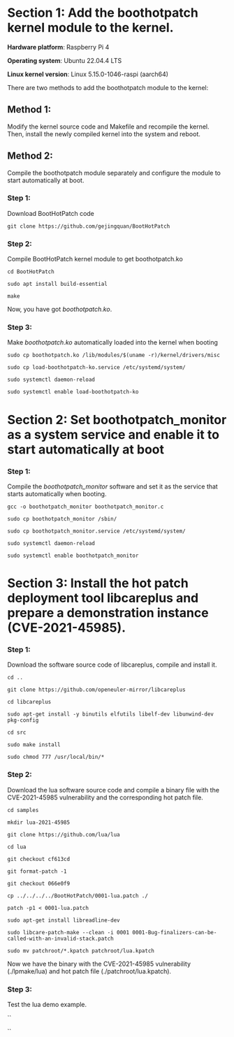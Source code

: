 # Section 1: Add the boothotpatch kernel module to the kernel.

**Hardware platform**: Raspberry Pi 4

**Operating system**: Ubuntu 22.04.4 LTS

**Linux kernel version**:  Linux 5.15.0-1046-raspi (aarch64)
 

There are two methods to add the boothotpatch module to the kernel:

## Method 1: 
Modify the kernel source code and Makefile and recompile the kernel. Then, install the newly compiled kernel into the system and reboot.

## Method 2: 
Compile the boothotpatch module separately and configure the module to start automatically at boot.

### Step 1: 
Download BootHotPatch code

`git clone https://github.com/gejingquan/BootHotPatch`

### Step 2: 
Compile BootHotPatch kernel module to get boothotpatch.ko

`cd BootHotPatch`

`sudo apt install build-essential`

`make`

Now, you have got *boothotpatch.ko*.

### Step 3: 
Make *boothotpatch.ko* automatically loaded into the kernel when booting

`sudo cp boothotpatch.ko /lib/modules/$(uname -r)/kernel/drivers/misc`

`sudo cp load-boothotpatch-ko.service /etc/systemd/system/`

`sudo systemctl daemon-reload`

`sudo systemctl enable load-boothotpatch-ko`

# Section 2: Set boothotpatch_monitor as a system service and enable it to start automatically at boot

### Step 1:
Compile the *boothotpatch_monitor* software and set it as the service that starts automatically when booting.

`gcc -o boothotpatch_monitor boothotpatch_monitor.c`

`sudo cp boothotpatch_monitor /sbin/`

`sudo cp boothotpatch_monitor.service /etc/systemd/system/`

`sudo systemctl daemon-reload`

`sudo systemctl enable boothotpatch_monitor`

# Section 3: Install the hot patch deployment tool libcareplus and prepare a demonstration instance (CVE-2021-45985).

### Step 1:
Download the software source code of libcareplus, compile and install it.

`cd ..`

`git clone https://github.com/openeuler-mirror/libcareplus`

`cd libcareplus`

`sudo apt-get install -y binutils elfutils libelf-dev libunwind-dev pkg-config`

`cd src`

`sudo make install`

`sudo chmod 777 /usr/local/bin/*`

### Step 2:
Download the lua software source code and compile a binary file with the CVE-2021-45985 vulnerability and the corresponding hot patch file.

`cd samples`

`mkdir lua-2021-45985`

`git clone https://github.com/lua/lua`

`cd lua`

`git checkout cf613cd`

`git format-patch -1`

`git checkout 066e0f9`

`cp ../../../../BootHotPatch/0001-lua.patch ./`

`patch -p1 < 0001-lua.patch`

`sudo apt-get install libreadline-dev`

`sudo libcare-patch-make --clean -i 0001 0001-Bug-finalizers-can-be-called-with-an-invalid-stack.patch`

`sudo mv patchroot/*.kpatch patchroot/lua.kpatch`

Now we have the binary with the CVE-2021-45985 vulnerability (./lpmake/lua) and hot patch file (./patchroot/lua.kpatch).

### Step 3:

Test the lua demo example.

``

``

